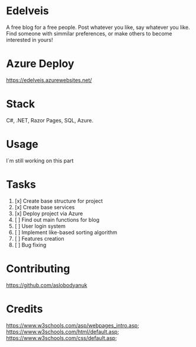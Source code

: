 # Edelveis

A free blog for a free people. Post whatever you like, say whatever you like. Find someone with simmilar preferences, or make others to become interested in yours!
# Azure Deploy
https://edelveis.azurewebsites.net/
# Stack

C#, .NET, Razor Pages, SQL, Azure.

# Usage

I`m still working on this part

# Tasks

1. [x] Create base structure for project
2. [x] Create base services
3. [x] Deploy project via Azure
4. [ ] Find out main functions for blog
5. [ ] User login system
6. [ ] Implement like-based sorting algorithm
7. [ ] Features creation
8. [ ] Bug fixing

# Contributing

https://github.com/aslobodyanuk


# Credits


https://www.w3schools.com/asp/webpages_intro.asp; 
 https://www.w3schools.com/html/default.asp;
 https://www.w3schools.com/css/default.asp;
